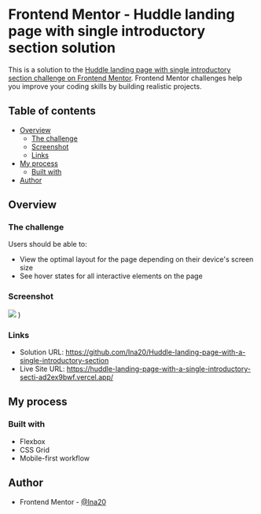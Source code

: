 # Frontend Mentor - Huddle landing page with single introductory section solution

This is a solution to the [Huddle landing page with single introductory section challenge on Frontend Mentor](https://www.frontendmentor.io/challenges/huddle-landing-page-with-a-single-introductory-section-B_2Wvxgi0). Frontend Mentor challenges help you improve your coding skills by building realistic projects. 

## Table of contents

- [Overview](#overview)
  - [The challenge](#the-challenge)
  - [Screenshot](#screenshot)
  - [Links](#links)
- [My process](#my-process)
  - [Built with](#built-with)
- [Author](#author)

## Overview

### The challenge

Users should be able to:

- View the optimal layout for the page depending on their device's screen size
- See hover states for all interactive elements on the page

### Screenshot

![](./https://user-images.githubusercontent.com/49551246/111865647-896a9600-8968-11eb-9b09-02dde7fbfe10.png)
)

### Links

- Solution URL: https://github.com/Ina20/Huddle-landing-page-with-a-single-introductory-section
- Live Site URL: https://huddle-landing-page-with-a-single-introductory-secti-ad2ex9bwf.vercel.app/

## My process

### Built with

- Flexbox
- CSS Grid
- Mobile-first workflow

## Author

- Frontend Mentor - [@Ina20](https://www.frontendmentor.io/profile/Ina20)
